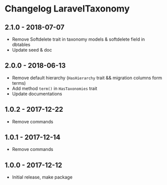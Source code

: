 # Changelog LaravelTaxonomy

## 2.1.0 - 2018-07-07

- Remove Softdelete trait in taxonomy models & softdelete field in dbtables
- Update seed & doc

## 2.0.0 - 2018-06-13

- Remove default hierarchy (`HasHierarchy` trait && migration columns form terms)
- Add method `term()` in `HasTaxonomies` trait
- Update documentations

## 1.0.2 - 2017-12-22

- Remove commands

## 1.0.1 - 2017-12-14

- Remove commands

## 1.0.0 - 2017-12-12

- Initial release, make package
